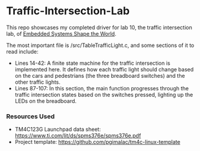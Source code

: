 # Traffic-Intersection-Lab
This repo showcases my completed driver for lab 10, the traffic intersection lab, of [Embedded Systems Shape the World](https://www.edx.org/learn/embedded-systems/the-university-of-texas-at-austin-embedded-systems-shape-the-world-microcontroller-input-output).

The most important file is /src/TableTrafficLight.c, and some sections of it to read include:
- Lines 14-42: A finite state machine for the traffic intersection is implemented here. It defines how each traffic light should change based on the cars and pedestrians (the three breadboard switches) and the other traffic lights.
- Lines 87-107: In this section, the main function progresses through the traffic intersection states based on the switches pressed, lighting up the LEDs on the breadboard.

### Resources Used
- TM4C123G Launchpad data sheet: https://www.ti.com/lit/ds/spms376e/spms376e.pdf
- Project template: https://github.com/pgimalac/tm4c-linux-template
